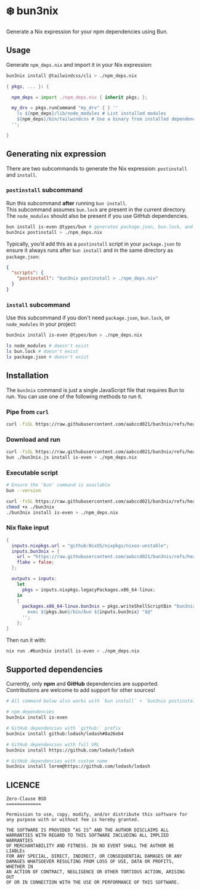 # :snowflake: bun3nix

Generate a Nix expression for your npm dependencies using Bun.

## Usage

Generate `npm_deps.nix` and import it in your Nix expression:

```sh
bun3nix install @tailwindcss/cli > ./npm_deps.nix
```

```nix
{ pkgs, ... }: {

  npm_deps = import ./npm_deps.nix { inherit pkgs; };

  my_drv = pkgs.runCommand "my_drv" { } ''
    ls ${npm_deps}/lib/node_modules # List installed modules
    ${npm_deps}/bin/tailwindcss # Use a binary from installed dependencies
  '';

}
```

## Generating nix expression

There are two subcommands to generate the Nix expression: `postinstall` and `install`.

### `postinstall` subcommand

Run this subcommand **after** running `bun install`.  
This subcommand assumes `bun.lock` are present in the current directory.
The `node_modules` should also be present if you use GitHub dependencies.

```sh
bun install is-even @types/bun # generates package.json, bun.lock, and node_modules
bun3nix postinstall > ./npm_deps.nix
```

Typically, you’d add this as a `postinstall` script in your `package.json` to ensure it always runs
after `bun install` and in the same directory as `package.json`:

```json
{
  "scripts": {
    "postinstall": "bun3nix postinstall > ./npm_deps.nix"
  }
}
```

### `install` subcommand

Use this subcommand if you don't need `package.json`, `bun.lock`, or `node_modules` in your project:

```sh
bun3nix install is-even @types/bun > ./npm_deps.nix

ls node_modules # doesn't exist
ls bun.lock # doesn't exist
ls package.json # doesn't exist
```

## Installation

The `bun3nix` command is just a single JavaScript file that requires Bun to run.
You can use one of the following methods to run it.

### Pipe from `curl`

```sh
curl -fsSL https://raw.githubusercontent.com/aabccd021/bun3nix/refs/heads/main/index.js | bun - install is-even > ./npm_deps.nix
```

### Download and run

```sh
curl -fsSL https://raw.githubusercontent.com/aabccd021/bun3nix/refs/heads/main/index.js -o ./bun3nix.js
bun ./bun3nix.js install is-even > ./npm_deps.nix
```

### Executable script

```sh
# Ensure the 'bun' command is available
bun --version

curl -fsSL https://raw.githubusercontent.com/aabccd021/bun3nix/refs/heads/main/index.js -o ./bun3nix
chmod +x ./bun3nix
./bun3nix install is-even > ./npm_deps.nix
```

### Nix flake input

```nix
{
  inputs.nixpkgs.url = "github:NixOS/nixpkgs/nixos-unstable";
  inputs.bun3nix = {
    url = "https://raw.githubusercontent.com/aabccd021/bun3nix/refs/heads/main/index.js";
    flake = false;
  };

  outputs = inputs:
    let
      pkgs = inputs.nixpkgs.legacyPackages.x86_64-linux;
    in
    {
      packages.x86_64-linux.bun3nix = pkgs.writeShellScriptBin "bun3nix" ''
        exec ${pkgs.bun}/bin/bun ${inputs.bun3nix} "$@"
      '';
    };
}
```

Then run it with:

```sh
nix run .#bun3nix install is-even > ./npm_deps.nix
```

## Supported dependencies

Currently, only **npm** and **GitHub** dependencies are supported.  
Contributions are welcome to add support for other sources!

```sh
# All command below also works with `bun install` + `bun3nix postinstall`

# npm dependencies
bun3nix install is-even

# GitHub dependencies with `github:` prefix
bun3nix install github:lodash/lodash#8a26eb4

# GitHub dependencies with full URL
bun3nix install https://github.com/lodash/lodash

# GitHub dependencies with custom name
bun3nix install lorem@https://github.com/lodash/lodash
```

## LICENCE

```
Zero-Clause BSD
=============

Permission to use, copy, modify, and/or distribute this software for
any purpose with or without fee is hereby granted.

THE SOFTWARE IS PROVIDED “AS IS” AND THE AUTHOR DISCLAIMS ALL
WARRANTIES WITH REGARD TO THIS SOFTWARE INCLUDING ALL IMPLIED WARRANTIES
OF MERCHANTABILITY AND FITNESS. IN NO EVENT SHALL THE AUTHOR BE LIABLEs
FOR ANY SPECIAL, DIRECT, INDIRECT, OR CONSEQUENTIAL DAMAGES OR ANY
DAMAGES WHATSOEVER RESULTING FROM LOSS OF USE, DATA OR PROFITS, WHETHER IN
AN ACTION OF CONTRACT, NEGLIGENCE OR OTHER TORTIOUS ACTION, ARISING OUT
OF OR IN CONNECTION WITH THE USE OR PERFORMANCE OF THIS SOFTWARE.
```
